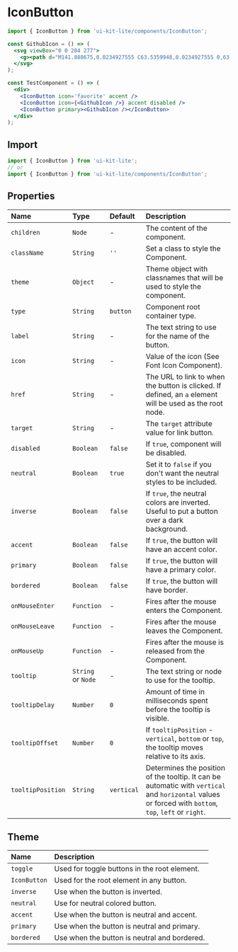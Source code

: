 # IconButton


<!-- example -->
```jsx
import { IconButton } from 'ui-kit-lite/components/IconButton';

const GithubIcon = () => (
  <svg viewBox="0 0 284 277">
    <g><path d="M141.888675,0.0234927555 C63.5359948,0.0234927555 0,63.5477395 0,141.912168 C0,204.6023 40.6554239,257.788232 97.0321356,276.549924 C104.12328,277.86336 106.726656,273.471926 106.726656,269.724287 C106.726656,266.340838 106.595077,255.16371 106.533987,243.307542 C67.0604204,251.890693 58.7310279,226.56652 58.7310279,226.56652 C52.2766299,210.166193 42.9768456,205.805304 42.9768456,205.805304 C30.1032937,196.998939 43.9472374,197.17986 43.9472374,197.17986 C58.1953153,198.180797 65.6976425,211.801527 65.6976425,211.801527 C78.35268,233.493192 98.8906827,227.222064 106.987463,223.596605 C108.260955,214.426049 111.938106,208.166669 115.995895,204.623447 C84.4804813,201.035582 51.3508808,188.869264 51.3508808,134.501475 C51.3508808,119.01045 56.8936274,106.353063 65.9701981,96.4165325 C64.4969882,92.842765 59.6403297,78.411417 67.3447241,58.8673023 C67.3447241,58.8673023 79.2596322,55.0538738 106.374213,73.4114319 C117.692318,70.2676443 129.83044,68.6910512 141.888675,68.63701 C153.94691,68.6910512 166.09443,70.2676443 177.433682,73.4114319 C204.515368,55.0538738 216.413829,58.8673023 216.413829,58.8673023 C224.13702,78.411417 219.278012,92.842765 217.804802,96.4165325 C226.902519,106.353063 232.407672,119.01045 232.407672,134.501475 C232.407672,188.998493 199.214632,200.997988 167.619331,204.510665 C172.708602,208.913848 177.243363,217.54869 177.243363,230.786433 C177.243363,249.771339 177.078889,265.050898 177.078889,269.724287 C177.078889,273.500121 179.632923,277.92445 186.825101,276.531127 C243.171268,257.748288 283.775,204.581154 283.775,141.912168 C283.775,63.5477395 220.248404,0.0234927555 141.888675,0.0234927555" /></g>
  </svg>
);

const TestComponent = () => (
  <div>
    <IconButton icon='favorite' accent />
    <IconButton icon={<GithubIcon />} accent disabled />
    <IconButton primary><GithubIcon /></IconButton>
  </div>
);
```

## Import
```jsx
import { IconButton } from 'ui-kit-lite';
// or
import { IconButton } from 'ui-kit-lite/components/IconButton';
```


## Properties

| Name                 | Type               | Default    | Description                                                                                                                                            |
|:---------------------|:-------------------|:-----------|:-------------------------------------------------------------------------------------------------------------------------------------------------------|
| `children`           | `Node`             | -          | The content of the component.                                                                                                                          |
| `className`          | `String`           | `''`       | Set a class to style the Component.                                                                                                                    |
| `theme`              | `Object`           | -          | Theme object with classnames that will be used to style the component.                                                                                 |
| `type`               | `String`           | `button`   | Component root container type.                                                                                                                         |
| `label`              | `String`           | -          | The text string to use for the name of the button.                                                                                                     |
| `icon`               | `String`           | -          | Value of the icon (See Font Icon Component).                                                                                                           |
| `href`               | `String`           | -          | The URL to link to when the button is clicked. If defined, an `a` element will be used as the root node.                                               |
| `target`             | `String`           | -          | The `target` attribute value for link button.                                                                                                          |
| `disabled`           | `Boolean`          | `false`    | If `true`, component will be disabled.                                                                                                                 |
| `neutral`            | `Boolean`          | `true`     | Set it to `false` if you don't want the neutral styles to be included.                                                                                 |
| `inverse`            | `Boolean`          | `false`    | If `true`, the neutral colors are inverted. Useful to put a button over a dark background.                                                             |
| `accent`             | `Boolean`          | `false`    | If `true`, the button will have an accent color.                                                                                                       |
| `primary`            | `Boolean`          | `false`    | If `true`, the button will have a primary color.                                                                                                       |
| `bordered`           | `Boolean`          | `false`    | If `true`, the button will have border.                                                                                                                |
| `onMouseEnter`       | `Function`         | -          | Fires after the mouse enters the Component.                                                                                                            |
| `onMouseLeave`       | `Function`         | -          | Fires after the mouse leaves the Component.                                                                                                            |
| `onMouseUp`          | `Function`         | -          | Fires after the mouse is released from the Component.                                                                                                  |        
| `tooltip`            | `String` or `Node` | -          | The text string or node to use for the tooltip.                                                                                                        |
| `tooltipDelay`       | `Number`           | `0`        | Amount of time in milliseconds spent before the tooltip is visible.                                                                                    |
| `tooltipOffset`      | `Number`           | `0`        | If `tooltipPosition` - `vertical`, `bottom` or `top`, the tooltip moves relative to its axis.                                                          |
| `tooltipPosition`    | `String`           | `vertical` | Determines the position of the tooltip. It can be automatic with `vertical` and `horizontal` values or forced with `bottom`, `top`, `left` or `right`. |


## Theme

| Name         | Description                                  |
|:-------------|:---------------------------------------------|
| `toggle`     | Used for toggle buttons in the root element. |
| `IconButton` | Used for the root element in any button.     |
| `inverse`    | Use when the button is inverted.             |
| `neutral`    | Use for neutral colored button.              |
| `accent`     | Use when the button is neutral and accent.   |
| `primary`    | Use when the button is neutral and primary.  |
| `bordered`   | Use when the button is neutral and bordered. |


